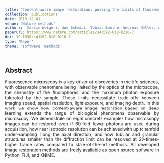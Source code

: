 ```yaml
---
title: "Content-aware image restoration: pushing the limits of fluorescence microscopy"
collection: publications
date: 2018-12-01
venue: 'Nature methods'
authors: 'Martin Weigert, Uwe Schmidt, Tobias Boothe, Andreas Müller, Alexandr Dibrov, Akanksha Jain, Benjamin Wilhelm, Deborah Schmidt, Coleman Broaddus, Siân Culley, Mauricio Rocha-Martins, Fabián Segovia-Miranda, Caren Norden, Ricardo Henriques, Marino Zerial, Michele Solimena, Jochen Rink, Pavel Tomancak, Loic Royer, Florian Jug, Eugene W Myers'
paperurl: https://www.nature.com/articles/s41592-018-0216-7
doi: 10.1038/s41592-018-0216-7
type: 'Paper'
theme: 'software, methods'

---
```


<h2> Abstract </h2>
<p align= "justify">
Fluorescence microscopy is a key driver of discoveries in the life sciences, with observable phenomena being limited by the optics of the microscope, the chemistry of the fluorophores, and the maximum photon exposure tolerated by the sample. These limits necessitate trade-offs between imaging speed, spatial resolution, light exposure, and imaging depth. In this work we show how content-aware image restoration based on deep learning extends the range of biological phenomena observable by microscopy. We demonstrate on eight concrete examples how microscopy images can be restored even if 60-fold fewer photons are used during acquisition, how near isotropic resolution can be achieved with up to tenfold under-sampling along the axial direction, and how tubular and granular structures smaller than the diffraction limit can be resolved at 20-times-higher frame rates compared to state-of-the-art methods. All developed image restoration methods are freely available as open source software in Python, FIJI, and KNIME.

